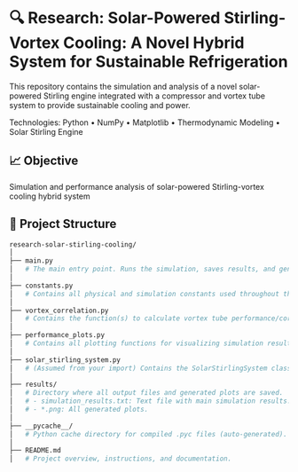 # 🔍 Research: Solar-Powered Stirling-Vortex Cooling: A Novel Hybrid System for Sustainable Refrigeration
This repository contains the simulation and analysis of a novel solar-powered Stirling engine integrated with a compressor and vortex tube system to provide sustainable cooling and power.

Technologies: Python • NumPy • Matplotlib • Thermodynamic Modeling • Solar Stirling Engine 

## 📈 Objective
Simulation and performance analysis of solar-powered Stirling-vortex cooling hybrid system

## 📁 Project Structure
```bash
research-solar-stirling-cooling/
│
├── main.py
│   # The main entry point. Runs the simulation, saves results, and generates all performance plots.
│
├── constants.py
│   # Contains all physical and simulation constants used throughout the project (temperatures, pressures, Cp, etc.).
│
├── vortex_correlation.py
│   # Contains the function(s) to calculate vortex tube performance/correlation.
│
├── performance_plots.py
│   # Contains all plotting functions for visualizing simulation results (I vs P, I vs CC, I vs η_tot, etc.).
│
├── solar_stirling_system.py
│   # (Assumed from your import) Contains the SolarStirlingSystem class, which models and runs the main system simulation.
│
├── results/
│   # Directory where all output files and generated plots are saved.
│   # - simulation_results.txt: Text file with main simulation results.
│   # - *.png: All generated plots.
│
├── __pycache__/
│   # Python cache directory for compiled .pyc files (auto-generated).
│
├── README.md
│   # Project overview, instructions, and documentation.
```
